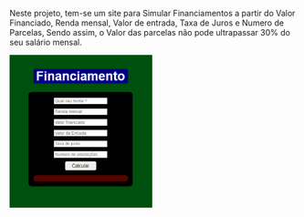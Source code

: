 
Neste projeto, tem-se um site para Simular Financiamentos a partir do Valor Financiado, Renda mensal, Valor de entrada, Taxa de Juros e Numero de Parcelas, Sendo assim, o Valor das parcelas não pode ultrapassar 30% do seu salário mensal. 

<a href="https://victorhmr.github.io/JS/Financiamento/"><img src="Financiamento.png" width="250px"></a>


